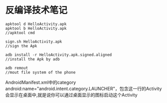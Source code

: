 反编译技术笔记
============

	apktool d HelloActivity.apk
	apktool b HelloActivity.apk
	//apktool cmd

	sign.sh HelloActivity.apk
	//sign the Apk

	adb install -r HelloActivity.apk.signed.aligned
	//install the Apk by adb

	adb remout
	//mout file system of the phone

AndroidManifest.xml中的category android:name="android.intent.category.LAUNCHER"，包含这一行的Activity会显示在桌面中,就是说你可以通过桌面显示的图标启动这个Activity


